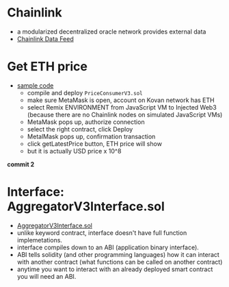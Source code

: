 # Chainlink

- a modularized decentralized oracle network provides external data
- [Chainlink Data Feed](https://data.chain.link/)

# Get ETH price

- [sample code](https://docs.chain.link/docs/get-the-latest-price/)
  - compile and deploy `PriceConsumerV3.sol`
  - make sure MetaMask is open, account on Kovan network has ETH
  - select Remix ENVIRONMENT from JavaScript VM to Injected Web3 (because there are no Chainlink nodes on simulated JavaScript VMs)
  - MetaMask pops up, authorize connection
  - select the right contract, click Deploy
  - MetalMask pops up, confirmation transaction
  - click getLatestPrice button, ETH price will show
  - but it is actually USD price x 10^8

**commit 2**

# Interface: AggregatorV3Interface.sol

- [AggregatorV3Interface.sol](https://github.com/smartcontractkit/chainlink/blob/develop/contracts/src/v0.8/interfaces/AggregatorV3Interface.sol)
- unlike keyword contract, interface doesn't have full function implemetations.
- interface compiles down to an ABI (application binary interface).
- ABI tells solidity (and other programming languages) how it can interact with another contract (what functions can be called on another contract)
- anytime you want to interact with an already deployed smart contract you will need an ABI.
